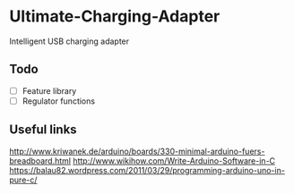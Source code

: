 # Ultimate-Charging-Adapter

Intelligent USB charging adapter

## Todo

- [ ] Feature library
- [ ] Regulator functions

## Useful links

http://www.kriwanek.de/arduino/boards/330-minimal-arduino-fuers-breadboard.html
http://www.wikihow.com/Write-Arduino-Software-in-C
https://balau82.wordpress.com/2011/03/29/programming-arduino-uno-in-pure-c/
